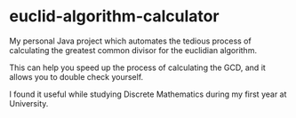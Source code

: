 # euclid-algorithm-calculator
My personal Java project which automates the tedious process of calculating the greatest common divisor for the euclidian algorithm.

This can help you speed up the process of calculating the GCD, and it allows you to double check yourself.

I found it useful while studying Discrete Mathematics during my first year at University.
